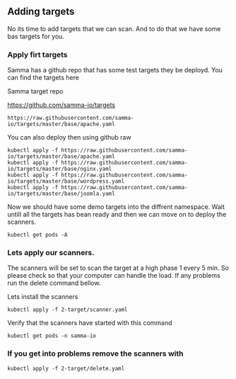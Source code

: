 ## Adding targets 
No its time to add targets that we can scan. And to do that we have some bas targets for you.



### Apply firt targets

Samma has a github repo that has some test targets they be deployd. You can find the targets here 


Samma target repo 

https://github.com/samma-io/targets
```
https://raw.githubusercontent.com/samma-io/targets/master/base/apache.yaml
```


You can also deploy then using github raw
```
kubectl apply -f https://raw.githubusercontent.com/samma-io/targets/master/base/apache.yaml
kubectl apply -f https://raw.githubusercontent.com/samma-io/targets/master/base/nginx.yaml
kubectl apply -f https://raw.githubusercontent.com/samma-io/targets/master/base/wordpress.yaml
kubectl apply -f https://raw.githubusercontent.com/samma-io/targets/master/base/joomla.yaml
```


Now we should have some demo targets into the diffrent namespace. Wait untill all the targets has bean ready and then we can move on to deploy the scanners.
```
kubectl get pods -A 
```


### Lets apply our scanners.
The scanners will be set to scan the target at a high phase 1 every 5 min. So please check so that your computer can handle the load. If any problems run the delete command bellow.


Lets install the scanners

```
kubectl apply -f 2-target/scanner.yaml
```

Verify that the scanners have started with this command


```
kubectl get pods -n samma-io
```


### If you get into problems remove the scanners with 


```
kubectl apply -f 2-target/delete.yaml
```
